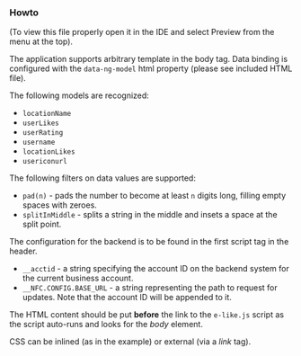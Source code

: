 ### Howto

(To view this file properly open it in the IDE and select Preview from the
menu at the top).

The application supports arbitrary template in the body tag.
Data binding is configured with the ```data-ng-model``` html property (please
see included HTML file).

The following models are recognized:

* ```locationName```
* ```userLikes```
* ```userRating```
* ```username```
* ```locationLikes```
* ```usericonurl```

The following filters on data values are supported:

* ```pad(n)``` - pads the number to become at least ```n``` digits long, filling empty spaces with zeroes.
* ```splitInMiddle``` - splits a string in the middle and insets a space at the split point.

The configuration for the backend is to be found in the first script tag in the
header.

* ```__acctid``` - a string specifying the account ID on the backend system for the current business account.
* ```__NFC.CONFIG.BASE_URL``` - a string representing the path to request for updates. Note that the account ID will be appended to it.

The HTML content should be put __before__ the link to the ```e-like.js```
script as the script auto-runs and looks for the *body* element.

CSS can be inlined (as in the example) or external (via a *link* tag).
